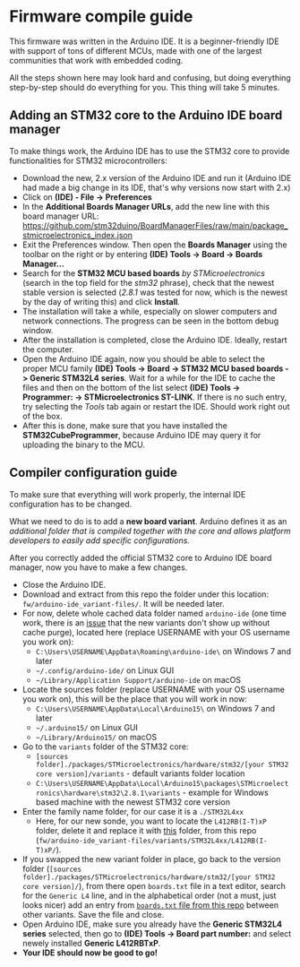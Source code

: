 # Firmware compile guide
This firmware was written in the Arduino IDE. It is a beginner-friendly IDE with support of tons of different MCUs, made with one of the largest communities that work with embedded coding.<br>

All the steps shown here may look hard and confusing, but doing everything step-by-step should do everything for you. This thing will take 5 minutes.

## Adding an STM32 core to the Arduino IDE board manager
To make things work, the Arduino IDE has to use the STM32 core to provide functionalities for STM32 microcontrollers:
* Download the new, 2.x version of the Arduino IDE and run it (Arduino IDE had made a big change in its IDE, that's why versions now start with 2.x)
* Click on **(IDE) - File -> Preferences**
* In the **Additional Boards Manager URLs**, add the new line with this board manager URL: https://github.com/stm32duino/BoardManagerFiles/raw/main/package_stmicroelectronics_index.json
* Exit the Preferences window. Then open the **Boards Manager** using the toolbar on the right or by entering **(IDE) Tools -> Board -> Boards Manager...**
* Search for the **STM32 MCU based boards** *by STMicroelectronics* (search in the top field for the *stm32* phrase), check that the newest stable version is selected (*2.8.1* was tested for now, which is the newest by the day of writing this) and click **Install**.
* The installation will take a while, especially on slower computers and network connections. The progress can be seen in the bottom debug window.
* After the installation is completed, close the Arduino IDE. Ideally, restart the computer.
* Open the Arduino IDE again, now you should be able to select the proper MCU family **(IDE) Tools -> Board -> STM32 MCU based boards -> Generic STM32L4 series**. Wait for a while for the IDE to cache the files and then on the bottom of the list select **(IDE) Tools -> Programmer: -> STMicroelectronics ST-LINK**. If there is no such entry, try selecting the *Tools* tab again or restart the IDE. Should work right out of the box.
* After this is done, make sure that you have installed the **STM32CubeProgrammer**, because Arduino IDE may query it for uploading the binary to the MCU.


## Compiler configuration guide
To make sure that everything will work properly, the internal IDE configuration has to be changed. <br>

What we need to do is to add a **new board variant**. Arduino defines it as an *additional folder that is compiled together with the core and allows platform developers to easily add specific configurations.*

After you correctly added the official STM32 core to Arduino IDE board manager, now you have to make a few changes.

* Close the Arduino IDE.
* Download and extract from this repo the folder under this location: `fw/arduino-ide_variant-files/`. It will be needed later.
* For now, delete whole cached data folder named `arduino-ide` (one time work, there is an [issue](https://github.com/arduino/arduino-ide/issues/1030#issuecomment-1152005617) that the new variants don't show up without cache purge), located here (replace USERNAME with your OS username you work on):
    * `C:\Users\USERNAME\AppData\Roaming\arduino-ide\` on Windows 7 and later
    * `~/.config/arduino-ide/` on Linux GUI
    * `~/Library/Application Support/arduino-ide` on macOS
* Locate the sources folder (replace USERNAME with your OS username you work on), this will be the place that you will work in now:
    * `C:\Users\USERNAME\AppData\Local\Arduino15\` on Windows 7 and later
    * `~/.arduino15/` on Linux GUI
    * `~/Library/Arduino15/` on macOS
* Go to the `variants` folder of the STM32 core:
    * `[sources folder]./packages/STMicroelectronics/hardware/stm32/[your STM32 core version]/variants` - default variants folder location
    * `C:\Users\USERNAME\AppData\Local\Arduino15\packages\STMicroelectronics\hardware\stm32\2.8.1\variants` - example for Windows based machine with the newest STM32 core version
* Enter the family name folder, for our case it is a `./STM32L4xx`
    * Here, for our new sonde, you want to locate the `L412RB(I-T)xP` folder, delete it and replace it with [this](./arduino-ide_variant-files/variants/STM32L4xx/L412RB(I-T)xP/) folder, from this repo (`fw/arduino-ide_variant-files/variants/STM32L4xx/L412RB(I-T)xP/`).
* If you swapped the new variant folder in place, go back to the version folder (`[sources folder]./packages/STMicroelectronics/hardware/stm32/[your STM32 core version]/`), from there open `boards.txt` file in a text editor, search for the `Generic L4` line, and in the alphabetical order (not a must, just looks nicer) add an entry from [`boards.txt` file from this repo](./arduino-ide_variant-files/boards.txt) between other variants. Save the file and close.
* Open Arduino IDE, make sure you already have the **Generic STM32L4 series** selected, then go to **(IDE) Tools -> Board part number:** and select newely installed **Generic L412RBTxP**.
* **Your IDE should now be good to go!**